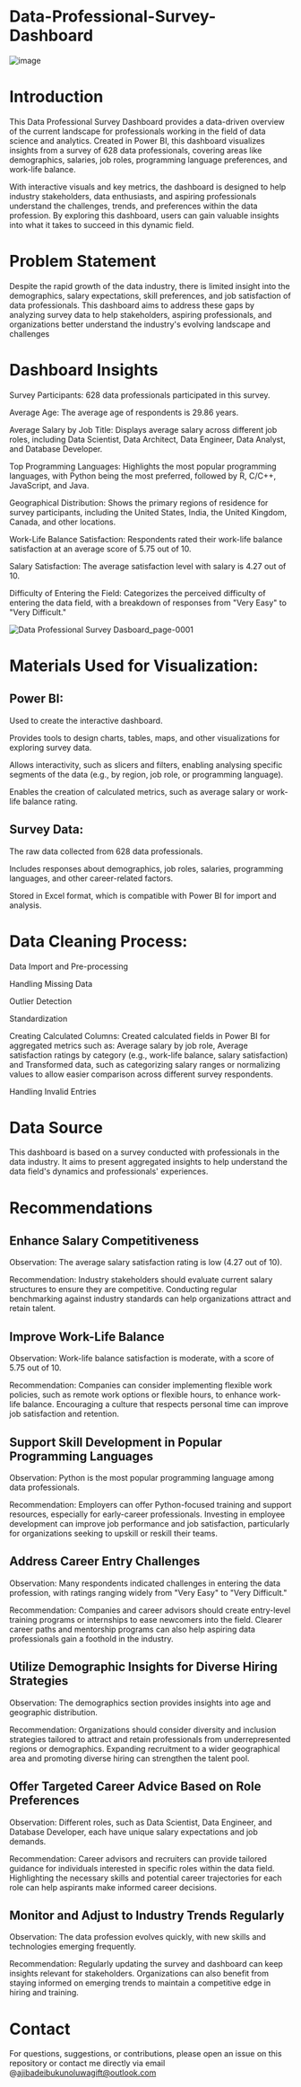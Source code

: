 # Data-Professional-Survey-Dashboard

![image](https://github.com/user-attachments/assets/d4a7bb5e-f740-4700-a514-44dd22a9aca6)

# Introduction
This Data Professional Survey Dashboard provides a data-driven overview of the current landscape for professionals working in the field of data science and analytics. Created in Power BI, this dashboard visualizes insights from a survey of 628 data professionals, covering areas like demographics, salaries, job roles, programming language preferences, and work-life balance.

With interactive visuals and key metrics, the dashboard is designed to help industry stakeholders, data enthusiasts, and aspiring professionals understand the challenges, trends, and preferences within the data profession. By exploring this dashboard, users can gain valuable insights into what it takes to succeed in this dynamic field.

# Problem Statement
Despite the rapid growth of the data industry, there is limited insight into the demographics, salary expectations, skill preferences, and job satisfaction of data professionals. This dashboard aims to address these gaps by analyzing survey data to help stakeholders, aspiring professionals, and organizations better understand the industry's evolving landscape and challenges

# Dashboard Insights
Survey Participants: 628 data professionals participated in this survey.

Average Age: The average age of respondents is 29.86 years.

Average Salary by Job Title: Displays average salary across different job roles, including Data Scientist, Data Architect, Data Engineer, Data Analyst, and Database Developer.

Top Programming Languages: Highlights the most popular programming languages, with Python being the most preferred, followed by R, C/C++, JavaScript, and Java.

Geographical Distribution: Shows the primary regions of residence for survey participants, including the United States, India, the United Kingdom, Canada, and other locations.

Work-Life Balance Satisfaction: Respondents rated their work-life balance satisfaction at an average score of 5.75 out of 10.

Salary Satisfaction: The average satisfaction level with salary is 4.27 out of 10.

Difficulty of Entering the Field: Categorizes the perceived difficulty of entering the data field, with a breakdown of responses from "Very Easy" to "Very Difficult."

![Data Professional Survey Dasboard_page-0001](https://github.com/user-attachments/assets/cb28b66d-df9e-4da0-92fb-8498534cce66)

# Materials Used for Visualization:
## Power BI:

Used to create the interactive dashboard.

Provides tools to design charts, tables, maps, and other visualizations for exploring survey data.

Allows interactivity, such as slicers and filters, enabling analysing specific segments of the data (e.g., by region, job role, or programming language).

Enables the creation of calculated metrics, such as average salary or work-life balance rating.

## Survey Data:

The raw data collected from 628 data professionals.

Includes responses about demographics, job roles, salaries, programming languages, and other career-related factors.

Stored in Excel format, which is compatible with Power BI for import and analysis.

# Data Cleaning Process:
Data Import and Pre-processing

Handling Missing Data

Outlier Detection

Standardization

Creating Calculated Columns: Created calculated fields in Power BI for aggregated metrics such as: Average salary by job role, 
Average satisfaction ratings by category (e.g., work-life balance, salary satisfaction) and Transformed data, such as categorizing salary ranges or normalizing values to allow easier comparison across different survey respondents.

Handling Invalid Entries

# Data Source
This dashboard is based on a survey conducted with professionals in the data industry. It aims to present aggregated insights to help understand the data field's dynamics and professionals' experiences.

#  Recommendations
## Enhance Salary Competitiveness

Observation: The average salary satisfaction rating is low (4.27 out of 10).

Recommendation: Industry stakeholders should evaluate current salary structures to ensure they are competitive. Conducting regular benchmarking against industry standards can help organizations attract and retain talent.
## Improve Work-Life Balance

Observation: Work-life balance satisfaction is moderate, with a score of 5.75 out of 10.

Recommendation: Companies can consider implementing flexible work policies, such as remote work options or flexible hours, to enhance work-life balance. Encouraging a culture that respects personal time can improve job satisfaction and retention.

## Support Skill Development in Popular Programming Languages

Observation: Python is the most popular programming language among data professionals.

Recommendation: Employers can offer Python-focused training and support resources, especially for early-career professionals. Investing in employee development can improve job performance and job satisfaction, particularly for organizations seeking to upskill or reskill their teams.

## Address Career Entry Challenges

Observation: Many respondents indicated challenges in entering the data profession, with ratings ranging widely from "Very Easy" to "Very Difficult."

Recommendation: Companies and career advisors should create entry-level training programs or internships to ease newcomers into the field. Clearer career paths and mentorship programs can also help aspiring data professionals gain a foothold in the industry.

## Utilize Demographic Insights for Diverse Hiring Strategies

Observation: The demographics section provides insights into age and geographic distribution.

Recommendation: Organizations should consider diversity and inclusion strategies tailored to attract and retain professionals from underrepresented regions or demographics. Expanding recruitment to a wider geographical area and promoting diverse hiring can strengthen the talent pool.

## Offer Targeted Career Advice Based on Role Preferences

Observation: Different roles, such as Data Scientist, Data Engineer, and Database Developer, each have unique salary expectations and job demands.

Recommendation: Career advisors and recruiters can provide tailored guidance for individuals interested in specific roles within the data field. Highlighting the necessary skills and potential career trajectories for each role can help aspirants make informed career decisions.

## Monitor and Adjust to Industry Trends Regularly

Observation: The data profession evolves quickly, with new skills and technologies emerging frequently.

Recommendation: Regularly updating the survey and dashboard can keep insights relevant for stakeholders. Organizations can also benefit from staying informed on emerging trends to maintain a competitive edge in hiring and training.

# Contact
For questions, suggestions, or contributions, please open an issue on this repository or contact me directly via email @ajibadeibukunoluwagift@outlook.com

